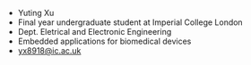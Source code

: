 - Yuting Xu
- Final year undergraduate student at Imperial College London
- Dept. Eletrical and Electronic Engineering
- Embedded applications for biomedical devices
- yx8918@ic.ac.uk

<!---
YutingXu/YutingXu is a ✨ special ✨ repository because its `README.md` (this file) appears on your GitHub profile.
You can click the Preview link to take a look at your changes.
--->
